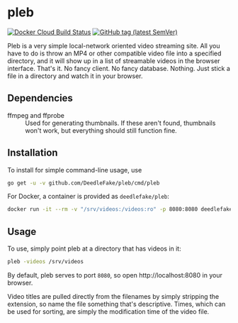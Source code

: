 pleb
====

[![Docker Cloud Build Status](https://img.shields.io/docker/cloud/build/deedlefake/pleb)](https://hub.docker.com/r/deedlefake/pleb/builds)
[![GitHub tag (latest SemVer)](https://img.shields.io/github/v/tag/DeedleFake/pleb?label=version)](https://pkg.go.dev/github.com/DeedleFake/pleb?tab=overview)

Pleb is a very simple local-network oriented video streaming site. All you have to do is throw an MP4 or other compatible video file into a specified directory, and it will show up in a list of streamable videos in the browser interface. That's it. No fancy client. No fancy database. Nothing. Just stick a file in a directory and watch it in your browser.

Dependencies
------------

<dl>
	<dt>ffmpeg and ffprobe</dt>
	<dd>Used for generating thumbnails. If these aren't found, thumbnails won't work, but everything should still function fine.</dd>
</dl>

Installation
------------

To install for simple command-line usage, use

```bash
go get -u -v github.com/DeedleFake/pleb/cmd/pleb
```

For Docker, a container is provided as `deedlefake/pleb`:

```bash
docker run -it --rm -v "/srv/videos:/videos:ro" -p 8080:8080 deedlefake/pleb
```

Usage
-----

To use, simply point pleb at a directory that has videos in it:

```bash
pleb -videos /srv/videos
```

By default, pleb serves to port `8080`, so open http://localhost:8080 in your browser.

Video titles are pulled directly from the filenames by simply stripping the extension, so name the file something that's descriptive. Times, which can be used for sorting, are simply the modification time of the video file.
